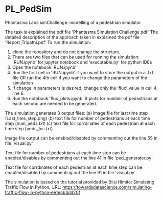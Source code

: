 # PL_PedSim
Phantasma Labs simChallenge: modelling of a pedestrian simulator

The task is explained the pdf file 'Phantasma Simulation Challenge.pdf'
The detailed description of the approach taken in explained the pdf file 'Report_Tripathi.pdf'
To run the simulation:
  1. clone the repository and do not change the structure.
  2. There are two files that can be used for running the simulation: 'RUN.ipynb' for jupyter notebook and 'executable.py' for python IDEs
  3. Open the notebook 'RUN.ipynb'
  4. Run the first cell in 'RUN.ipynb' if you want to store the output in a .txt file OR run the 4th cell if you want to change the parameters of the simulation
  5. If change in parameters is desired, change only the 'flux' value in cell 4, line 6.
  6. Run the notebook 'flux_plots.ipynb' if plots for number of pedestrians at each second are needed to be generated.

The simulation generates 3 output files: (a) image file for last time step (Last_time_step.png)
                                         (b) text file for number of pedestrians at each time step (num_peds.txt)
                                         (c) text file for corrdinates of each pedestrian at each time step (peds_loc.txt)
                           
Image file output can be enabled/disabled by commenting out the line 55 in file 'visual.py'

Text file for number of pedestrians at each time step can be enabled/disables by commenting out the line 41 in file 'ped_generator.py'

Text file for corrdinates of each pedestrian at each time step can be enabled/disabled by commenting out the line 91 in file 'visual.py'


The simulation is based on the tutorial provided by Bilal Himite: Simulating Traffic Flow in Python, URL: https://towardsdatascience.com/simulating-traffic-flow-in-python-ee1eab4dd20f
